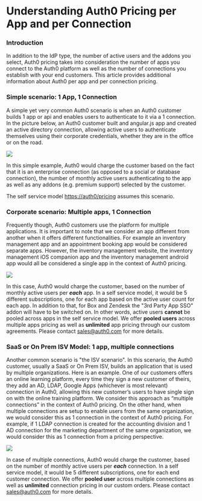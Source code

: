 # Understanding Auth0 Pricing per App and per Connection

### Introduction
In addition to the IdP type, the number of active users and the addons you select, Auth0 pricing takes into consideration the number of apps you connect to the Auth0 platform as well as the number of connections you establish with your end customers. This article provides additional information about Auth0 per app and per connection pricing.

### Simple scenario: 1 App, 1 Connection
A simple yet very common Auth0 scenario is when an Auth0 customer builds 1 app or api and enables users to authenticate to it via a 1 connection.
In the picture below, an Auth0 customer built and angular.js app and created an active directory connection, allowing active users to authenticate themselves using their corporate credentials, whether they are in the office or on the road.

![](https://docs.google.com/drawings/d/1iZHRuRj7w3jjt4Zn1pNk6T7kxKRbNaii5l8gbF8Pbg0/pub?w=732&h=108)

In this simple example, Auth0 would charge the customer based on the fact that it is an enterprise connection (as opposed to a social or database connection), the number of monthly active users authenticating to the app as well as any addons (e.g. premium support) selected by the customer.

The self service model [https://auth0/pricing](https://auth0/pricing) assumes this scenario.

### Corporate scenario: Multiple apps, 1 Connection
Frequently though, Auth0 customers use the platform for multiple applications. It is important to note that we consider an app different from another when it offers different functionalities. For example an inventory management app and an appointment booking app would be considered separate apps. However, the inventory management website, the inventory management iOS companion app and the inventory management android app would all be considered a single app in the context of Auth0 pricing.

![](https://docs.google.com/drawings/d/16FjBPdKd0R0wDiIyHAGgbRMaTvIPdiW4l4soxV7diVo/pub?w=776&h=274)

In this case, Auth0 would charge the customer, based on the number of monthly active users per ___each___ app. In a self service model, it would be 5 different subscriptions, one for each app based on the active user count for each app. In addition to that, for Box and Zendesk the "3rd Party App SSO" addon will have to be switched on. In other words, active users __cannot__ be pooled across apps in the self service model.
We offer __pooled users__ across multiple apps pricing as well as __unlimited__ app pricing through our custom agreements. Please contact <sales@auth0.com> for more details.

### SaaS or On Prem ISV Model: 1 app, multiple connections

Another common scenario is "the ISV scenario". In this scenario, the Auth0 customer, usually a SaaS or On Prem ISV, builds an application that is used by multiple organizations.  Here is an example. One of our customers offers an online learning platform, every time they sign a new customer of theirs, they add an AD, LDAP, Google Apps (whichever is most relevant) connection in Auth0, allowing this new customer’s users to have single sign on with the online training platform. We consider this approach as “multiple connections” in the context of Auth0 pricing.
On the other hand, when multiple connections are setup to enable users from the same organization, we would consider this as 1 connection in the context of Auth0 pricing. For example, if 1 LDAP connection is created for the accounting division and 1 AD connection for the marketing department of the same organization, we would consider this as 1 connection from a pricing perspective.

![](https://docs.google.com/drawings/d/1Zx2ZDvW4sIfZ0Vz8ObTJlVlQL2CkVpNuPvjySJ5tZd8/pub?w=759&h=285)

In case of multiple connections, Auth0 would charge the customer, based on the number of monthly active users per ___each___ connection. In a self service model, it would be 5 different subscriptions, one for each end customer connection.
We offer __pooled user__ across multiple connections as well as __unlimited__ connection pricing in our custom orders. Please contact <sales@auth0.com> for more details.
